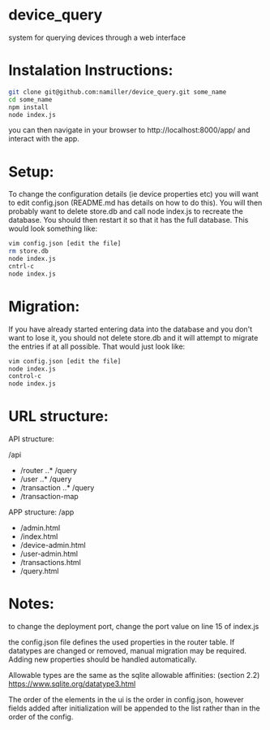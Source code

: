 # device_query
system for querying devices through a web interface

# Instalation Instructions:

```bash
git clone git@github.com:namiller/device_query.git some_name
cd some_name
npm install
node index.js
``` 

you can then navigate in your browser to http://localhost:8000/app/ and interact with the app.

# Setup:

To change the configuration details (ie device properties etc) you will want to edit config.json (README.md has details on how to do this). You will then probably want to delete store.db and call node index.js to recreate the database. You should then restart it so that it has the full database. This would look something like:

``` bash 
vim config.json [edit the file]
rm store.db
node index.js
cntrl-c
node index.js
```

# Migration:

If you have already started entering data into the database and you don't want to lose it, you should not delete store.db and it will attempt to migrate the entries if at all possible. That would just look like:

``` bash
vim config.json [edit the file]
node index.js
control-c
node index.js
```

# URL structure: 

API structure:

/api
* /router
..* /query
* /user
..* /query
* /transaction
..* /query
* /transaction-map

APP structure:
/app
* /admin.html
* /index.html
* /device-admin.html
* /user-admin.html
* /transactions.html
* /query.html

# Notes:
to change the deployment port, change the port value on line 15 of index.js

the config.json file defines the used properties in the router table. If datatypes are changed or removed, manual migration may be required. Adding new properties should be handled automatically.

Allowable types are the same as the sqlite allowable affinities:
(section 2.2) https://www.sqlite.org/datatype3.html

The order of the elements in the ui is the order in config.json, however fields added after initialization will be appended to the list rather than in the order of the config.


